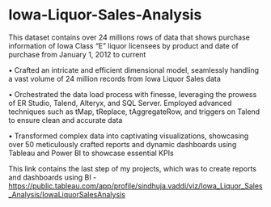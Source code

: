 # Iowa-Liquor-Sales-Analysis
This dataset contains over 24 millions rows of data that shows purchase information of Iowa Class “E” liquor licensees by product and date of purchase from January 1, 2012 to current

• Crafted an intricate and efficient dimensional model, seamlessly handling a vast volume of 24 million records from Iowa Liquor Sales data

• Orchestrated the data load process with finesse, leveraging the prowess of ER Studio, Talend, Alteryx, and SQL Server. Employed advanced techniques such as tMap, tReplace, tAggregateRow, and triggers on Talend to ensure clean and accurate data

• Transformed complex data into captivating visualizations, showcasing over 50 meticulously crafted reports and dynamic dashboards using Tableau and Power BI to showcase essential KPIs

This link contains the last step of my projects, which was to create reports and dashboards using BI - https://public.tableau.com/app/profile/sindhuja.vaddi/viz/Iowa_Liquor_Sales_Analysis/IowaLiquorSalesAnalysis

